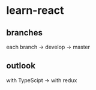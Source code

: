# learn-react

## branches
each branch -> develop -> master

## outlook
with TypeScipt -> with redux

